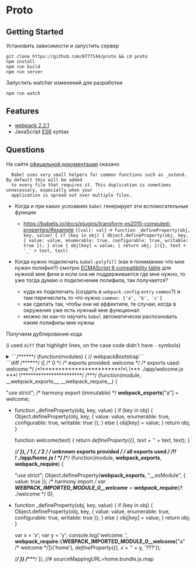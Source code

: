 # Proto

## Getting Started

Установить зависимости и запустить сервер
```
git clone https://github.com/0777144/proto && cd proto
npm install
npm run build
npm run server
```

Запустить watcher изменений для разработки
```
npm run watch
```


## Features

* [webpack 2.2.1]
* JavaScript [ES6] syntax


[webpack 2.2.1]: https://github.com/webpack/webpack/tree/v2.2.1
[ES6]: http://es6-features.org/



## Questions

На сайте [офицальной документации](about.bundle.js) сказано

```
  Babel uses very small helpers for common functions such as _extend. By default this will be added
  to every file that requires it. This duplication is sometimes unnecessary, especially when your
  application is spread out over multiple files.
```

* Когда и при каких услоавиях `babel` генерирует эти вспомогательные функции
  * https://babeljs.io/docs/plugins/transform-es2015-computed-properties/#example
    `{[val]: val}` -> `function _defineProperty(obj, key, value) { if (key in obj) { Object.defineProperty(obj, key, { value: value, enumerable: true, configurable: true, writable: true }); } else { obj[key] = value; } return obj; }({}, text + '_' + text, text)`

* Когда нужно подключать `babel-polyfill` (как я пониманию что мне нужен полифил?) смотрю [ECMAScript 6 compatibility table](https://kangax.github.io/compat-table/es6/) для нужной мне фичи и если она не поддерживается где мне нужно, то уже тогда думаю о подключение полифила, так получается?
  * куда их подключать (создать в `webpack.config` `entry` `common`?) и там перечислить то что нужно `common: ['a', 'b', 'c']`
  * как сделать так, чтобы они не аффектили, те случаи, когда в окружение уже есть нужный мне функционал
  * можно ли как-то научить `babel` автоматически распозновать какие полифилы мне нужны




Получаем дублирование кода


(i used `diff` that highlight lines, on the case code didn't have `-` symbols)
<details>
<summary>```/******/ (function(modules) { // webpackBootstrap```</summary>
```js
/******/ (function(modules) { // webpackBootstrap
/******/ 	// The module cache
/******/ 	var installedModules = {};
/******/
/******/ 	// The require function
/******/ 	function __webpack_require__(moduleId) {
/******/
/******/ 		// Check if module is in cache
/******/ 		if(installedModules[moduleId])
/******/ 			return installedModules[moduleId].exports;
/******/
/******/ 		// Create a new module (and put it into the cache)
/******/ 		var module = installedModules[moduleId] = {
/******/ 			i: moduleId,
/******/ 			l: false,
/******/ 			exports: {}
/******/ 		};
/******/
/******/ 		// Execute the module function
/******/ 		modules[moduleId].call(module.exports, module, module.exports, __webpack_require__);
/******/
/******/ 		// Flag the module as loaded
/******/ 		module.l = true;
/******/
/******/ 		// Return the exports of the module
/******/ 		return module.exports;
/******/ 	}
/******/
/******/
/******/ 	// expose the modules object (__webpack_modules__)
/******/ 	__webpack_require__.m = modules;
/******/
/******/ 	// expose the module cache
/******/ 	__webpack_require__.c = installedModules;
/******/
/******/ 	// identity function for calling harmony imports with the correct context
/******/ 	__webpack_require__.i = function(value) { return value; };
/******/
/******/ 	// define getter function for harmony exports
/******/ 	__webpack_require__.d = function(exports, name, getter) {
/******/ 		if(!__webpack_require__.o(exports, name)) {
/******/ 			Object.defineProperty(exports, name, {
/******/ 				configurable: false,
/******/ 				enumerable: true,
/******/ 				get: getter
/******/ 			});
/******/ 		}
/******/ 	};
/******/
/******/ 	// getDefaultExport function for compatibility with non-harmony modules
/******/ 	__webpack_require__.n = function(module) {
/******/ 		var getter = module && module.__esModule ?
/******/ 			function getDefault() { return module['default']; } :
/******/ 			function getModuleExports() { return module; };
/******/ 		__webpack_require__.d(getter, 'a', getter);
/******/ 		return getter;
/******/ 	};
/******/
/******/ 	// Object.prototype.hasOwnProperty.call
/******/ 	__webpack_require__.o = function(object, property) { return Object.prototype.hasOwnProperty.call(object, property); };
/******/
/******/ 	// __webpack_public_path__
/******/ 	__webpack_require__.p = "";
/******/
/******/ 	// Load entry module and return exports
/******/ 	return __webpack_require__(__webpack_require__.s = 2);
/******/ })
/************************************************************************/
```
</details>
```diff
  /******/ ([
  /* 0 */
  /* exports provided: welcome */
  /* exports used: welcome */
  /*!************************!*\
    !*** ./app/welcome.js ***!
    \************************/
  /***/ (function(module, __webpack_exports__, __webpack_require__) {

  "use strict";
  /* harmony export (immutable) */ __webpack_exports__["a"] = welcome;
- function _defineProperty(obj, key, value) { if (key in obj) { Object.defineProperty(obj, key, { value: value, enumerable: true, configurable: true, writable: true }); } else { obj[key] = value; } return obj; }

  function welcome(text) {
      return _defineProperty({}, text + '_' + text, text);
  }

  /***/ }),
  /* 1 */,
  /* 2 */
  /* unknown exports provided */
  /* all exports used */
  /*!*********************!*\
    !*** ./app/home.js ***!
    \*********************/
  /***/ (function(module, __webpack_exports__, __webpack_require__) {

  "use strict";
  Object.defineProperty(__webpack_exports__, "__esModule", { value: true });
  /* harmony import */ var __WEBPACK_IMPORTED_MODULE_0__welcome__ = __webpack_require__(/*! ./welcome */ 0);
- function _defineProperty(obj, key, value) { if (key in obj) { Object.defineProperty(obj, key, { value: value, enumerable: true, configurable: true, writable: true }); } else { obj[key] = value; } return obj; }



  var x = 'x';
  var y = 'y';
  console.log('welcome: ', __webpack_require__.i(__WEBPACK_IMPORTED_MODULE_0__welcome__["a" /* welcome */])('home'), _defineProperty({}, x + '_' + y, '???'));

  /***/ })
  /******/ ]);
  //# sourceMappingURL=home.bundle.js.map
```
